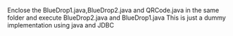 Enclose the BlueDrop1.java,BlueDrop2.java and QRCode.java in the same folder and execute BlueDrop2.java and BlueDrop1.java
This is just a dummy implementation using java and JDBC
